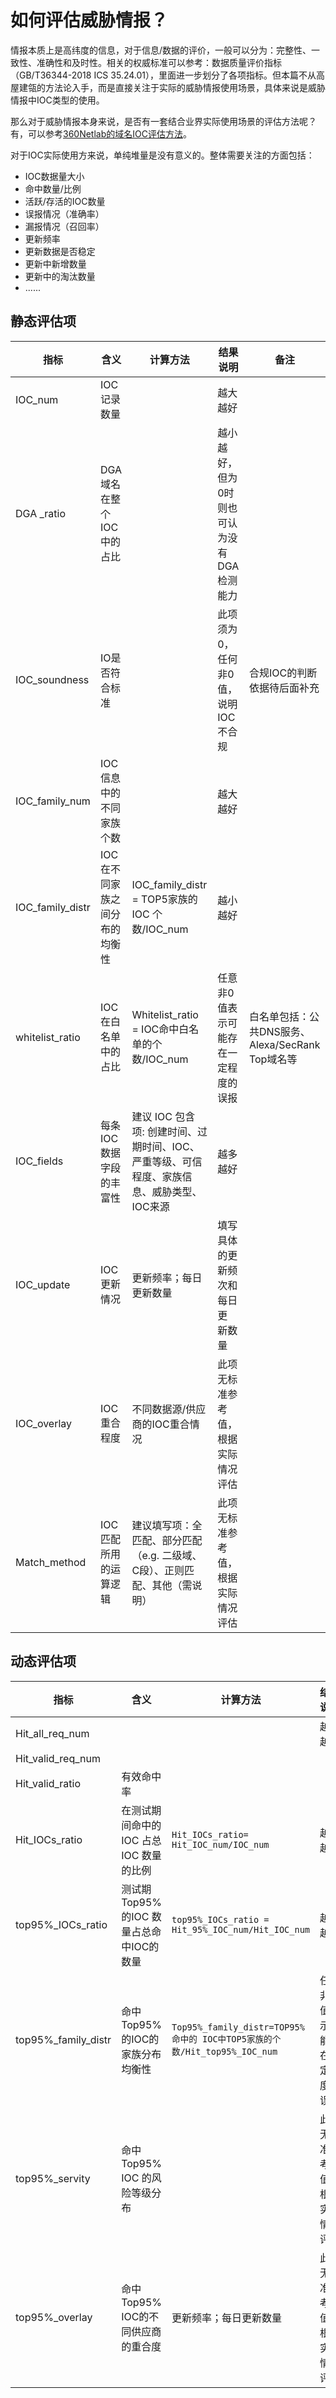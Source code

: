 # 如何评估威胁情报？

情报本质上是高纬度的信息，对于信息/数据的评价，一般可以分为：完整性、一致性、准确性和及时性。相关的权威标准可以参考：数据质量评价指标（GB/T36344-2018 ICS 35.24.01），里面进一步划分了各项指标。但本篇不从高屋建瓴的方法论入手，而是直接关注于实际的威胁情报使用场景，具体来说是威胁情报中IOC类型的使用。

那么对于威胁情报本身来说，是否有一套结合业界实际使用场景的评估方法呢？有，可以参考[360Netlab的域名IOC评估方法](https://assess-ioc.netlab.360.com/method)。

对于IOC实际使用方来说，单纯堆量是没有意义的。整体需要关注的方面包括：

-   IOC数据量大小
-   命中数量/比例
-   活跃/存活的IOC数量
-   误报情况（准确率）
-   漏报情况（召回率）
-   更新频率
-   更新数据是否稳定
-   更新中新增数量
-   更新中的淘汰数量
-   ......

## 静态评估项

| 指标             | 含义                           | 计算方法                                                     | 结果说明                                   | 备注                                             |
| ---------------- | ------------------------------ | ------------------------------------------------------------ | ------------------------------------------ | ------------------------------------------------ |
| IOC_num          | IOC记录数量                    |                                                              | 越大越好                                   |                                                  |
| DGA _ratio       | DGA 域名在整个 IOC 中的占比    |                                                              | 越小越好，但为0时则也可认为没有DGA检测能力 |                                                  |
| IOC_soundness    | IO是否符合标准                 |                                                              | 此项须为 0，任何非0值，说明IOC不合规       | 合规IOC的判断依据待后面补充                      |
| IOC_family_num   | IOC 信息中的不同家族个数       |                                                              | 越大越好                                   |                                                  |
| IOC_family_distr | IOC 在不同家族之间分布的均衡性 | IOC_family_distr = TOP5家族的 IOC 个数/IOC_num               | 越小越好                                   |                                                  |
| whitelist_ratio  | IOC在白名单中的占比            | Whitelist_ratio = IOC命中白名单的个数/IOC_num                | 任意非0值表示可能存在一定程度的误报        | 白名单包括：公共DNS服务、Alexa/SecRank Top域名等 |
| IOC_fields       | 每条IOC数据字段的丰富性        | 建议 IOC 包含项: 创建时间、过期时间、IOC、严重等级、可信程度、家族信息、威胁类型、IOC来源 | 越多越好                                   |                                                  |
| IOC_update       | IOC更新情况                    | 更新频率；每日更新数量                                       | 填写具体的更新频次和每日更 新数量          |                                                  |
| IOC_overlay      | IOC重合程度                    | 不同数据源/供应商的IOC重合情况                               | 此项无标准参考值，根据实际情况评估         |                                                  |
| Match_method     | IOC匹配所用的运算逻辑          | 建议填写项：全匹配、部分匹配（e.g. 二级域、C段）、正则匹配、其他（需说明） | 此项无标准参考值，根据实际情况评估         |                                                  |



## 动态评估项

| 指标                | 含义                                     | 计算方法                                                     | 结果说明                            | 备注                                                         |
| ------------------- | ---------------------------------------- | ------------------------------------------------------------ | ----------------------------------- | ------------------------------------------------------------ |
| Hit_all_req_num     |                                          |                                                              | 越大越好                            |                                                              |
| Hit_valid_req_num   |                                          |                                                              |                                     |                                                              |
| Hit_valid_ratio     | 有效命中率                               |                                                              |                                     |                                                              |
| Hit_IOCs_ratio      | 在测试期间命中的 IOC 占总 IOC 数量的比例 | `Hit_IOCs_ratio= Hit_IOC_num/IOC_num`                        | 越大越好                            |                                                              |
| top95%_IOCs_ratio   | 测试期Top95%的IOC 数量占总命中IOC的数量  | `top95%_IOCs_ratio = Hit_95%_IOC_num/Hit_IOC_num`            | 越小越好                            |                                                              |
| top95%_family_distr | 命中Top95% 的IOC的家族分布均衡性         | `Top95%_family_distr=TOP95%命中的 IOC中TOP5家族的个数/Hit_top95%_IOC_num` | 任意非0值表示可能存在一定程度的误报 | 白名单包括：公共DNS服务、Alexa/SecRank Top域名等             |
| top95%_servity      | 命中 Top95% IOC 的风险等级分布           |                                                              | 此项无标准参考值，根据实际情况评估  | 风险等级分布可以看出命中 IOC 的严重程度分布情况。对 IOC 是否适用本网络有个大致的评估。 |
| top95%_overlay      | 命中Top95% IOC的不同供应商的重合度       | 更新频率；每日更新数量                                       | 此项无标准参考值，根据实际情况评估  |                                                              |

